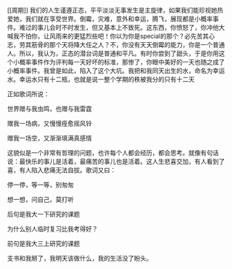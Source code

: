 [[周期]]
我们的人生谨遵正态，平平淡淡无事发生是主旋律，如果我们能珍视她热爱她，我们就在享受世界。倒霉，灾难，意外和幸运，腾飞，展现都是小概率事件。难过的事儿会时不时发生，但又基本上不致死。这东西，你愤怒了，你冲他大喊我不怕你，让风雨来的更猛烈些吧！你以为你是special的那个？必先苦其心志，劳其筋骨的那个天将降大任之人？不，你没有天天倒霉的能力，你是一个普通人。所以，我认为，正态的潜台词是普通和平凡。有时你尝到了甜头，于是你用这个小概率事件作为评判每一天好坏的标准，那惨了，你眼中美好的一天也随之成了小概率事件。我曾是如此，陷入了这个大坑。我把和我同天出生的水，命名为幸运水。幸运水只有十二瓶，也就是说一整个学期的秩被我分的只有十二天

正如歌词所说：

世界赠与我虫鸣，也赠与我雷霆

赠我一场病，又慢慢痊愈摇风铃

赠我一场空，又渐渐填满真感情

这貌似是一个非常有哲理的问题，也许每个人都会经历，都会思考。就像有句话说：最快乐的事儿是活着，最痛苦的事儿也是活着。这人生悲喜交加，有人看到了喜，有人陷入悲痛无法自拔。歌词又曰：

停一停，等一等，别匆匆

想一想，问自己，莫打听

后句是我大一下研究的课题

为什么别人临时复习比我考得好？

前句是我大三上研究的课题

支书和我掰了，我明天该做什么，我的生活没了盼头。

